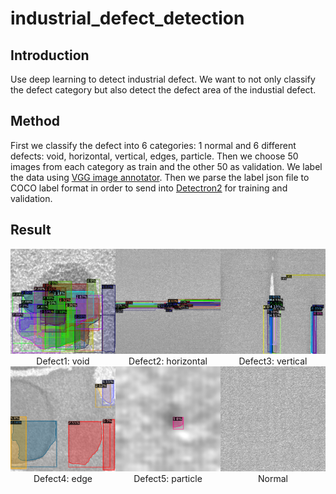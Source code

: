 # industrial_defect_detection

## Introduction

Use deep learning to detect industrial defect. We want to not only classify the defect category but also detect the defect area of the industial defect.

## Method

First we classify the defect into 6 categories: 1 normal and 6 different defects: void, horizontal, vertical, edges, particle. Then we choose 50 images from each category as train and the other 50 as validation. We label the data using [VGG image annotator](https://www.robots.ox.ac.uk/~vgg/software/via/via_demo.html). Then we parse the label json file to COCO label format in order to send into [Detectron2](https://github.com/facebookresearch/detectron2) for training and validation.

## Result

<div class="row">
  <div class="column">
    <img src="./image/valid_00326_class1.png" style="width:100%" />
    <span class="caption">Defect1: void</span>
  </div>
  <div class="column">
    <img src="./image/valid_00325_class2.png" style="width:100%" />
    <span class="caption">Defect2: horizontal</span>
  </div>
  <div class="column">
    <img src="./image/valid_00384_class3.png" style="width:100%" />
    <span class="caption">Defect3: vertical</span>
  </div>
</div>

<div class="row">
  <div class="column">
    <img src="./image/valid_00770_class4.png" style="width:100%" />
    <span class="caption">Defect4: edge</span>
  </div>
  <div class="column">
    <img src="./image/valid_00081_class5.png" style="width:100%" />
    <span class="caption">Defect5: particle</span>
  </div>
  <div class="column">
    <img src="./image/valid_00086.png" style="width:100%" />
    <span class="caption">Normal</span>
  </div>
</div>

<style type="text/css">

div{
    display:flex;
    justify-content:space-between;
}
div.column{
    vertical-align:top;
    display: inline-block;
    text-align: center;
    width: 150px
}